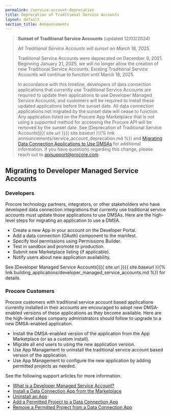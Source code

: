 ```yaml
---
permalink: /service-account-deprecation
title: Deprecation of Traditional Service Accounts
layout: default
section_title: Announcements
---
```


>**Sunset of Traditional Service Accounts** (updated 12/03/2024)
>
>*All Traditional Service Accounts will sunset on March 18, 2025.*
>
>Traditional Service Accounts were deprecated on December 9, 2021.
>Beginning January 21, 2025, we will no longer allow the creation of new Traditional Service Accounts.
>Existing Traditional Service Accounts will continue to function until March 18, 2025.
>
>In accordance with this timeline, developers of data connection applications that currently use Traditional Service Accounts are required to update their applications to use Developer Managed Service Accounts, and customers will be required to install these updated applications before the sunset date.
>All data connection applications not migrated by the sunset date will cease to function.
>Any application listed on the Procore App Marketplace that is not using a supported method for accessing the Procore API will be removed by the sunset date.
>See [Deprecation of Traditional Service Accounts]({{ site.url }}{{ site.baseurl }}{% link announcements/service_account_deprecation.md %}) and [Migrating Data Connection Applications to Use DMSAs](https://support.procore.com/products/online/user-guide/company-level/admin/tutorials/migrating-to-dmsa) for additional information.
>If you have questions regarding this change, please reach out to [apisupport@procore.com](mailto:apisupport@procore.com).

## Migrating to Developer Managed Service Accounts

### Developers

Procore technology partners, integrators, or other stakeholders who have developed data connection integrations that currently use traditional service accounts must update those applications to use DMSAs.
Here are the high-level steps for migrating an application to use a DMSA.

- Create a new App in your account on the Developer Portal.
- Add a data connection (OAuth) component to the manifest.
- Specify tool permissions using Permissions Builder.
- Test in sandbox and promote to production.
- Submit new Marketplace listing (if applicable).
- Notify users about new application availability.

See [Developer Managed Service Accounts]({{ site.url }}{{ site.baseurl }}{% link building_applications/developer_managed_service_accounts.md %}) for details.

### Procore Customers

Procore customers with traditional service account based applications currently installed in their accounts are encouraged to adopt new DMSA-enabled versions of these applications as they become available.
Here are the high-level steps company administrators should follow to upgrade to a new DMSA-enabled application.

- Install the DMSA-enabled version of the application from the App Marketplace (or as a custom install).
- Migrate all end users to using the new application version.
- Use App Management to uninstall the traditional service account based version of the application.
- Use App Management to configure the new application by adding permitted projects as needed.

See the following support articles for more information.

- [What is a Developer Managed Service Account?](https://support.procore.com/faq/what-is-developer-managed-service-account)
- [Install a Data Connection App from the Marketplace](https://support.procore.com/products/online/user-guide/company-level/admin/tutorials/Install-data-connection-app)
- [Uninstall an App](https://support.procore.com/products/online/user-guide/company-level/admin/tutorials/uninstall-app)
- [Add a Permitted Project to a Data Connection App](https://support.procore.com/products/online/user-guide/company-level/admin/tutorials/add-permitted-project)
- [Remove a Permitted Project from a Data Connection App](https://support.procore.com/products/online/user-guide/company-level/admin/tutorials/remove-permitted-project)

